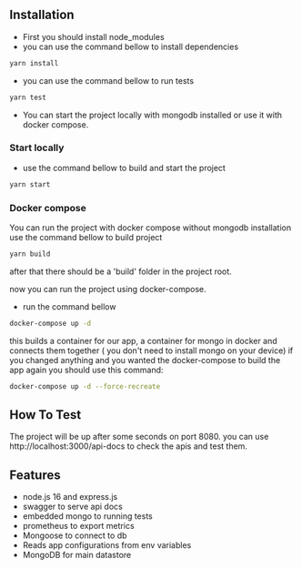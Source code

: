 
## Installation

- First you should install node_modules
- you can use the command bellow to install dependencies
```sh
yarn install
```
- you can use the command bellow to run tests
```sh
yarn test
```
- You can start the project locally with mongodb installed or use it with docker compose.
### Start locally
- use the command bellow to build and start the project
```sh
yarn start
```

### Docker compose
You can run the project with docker compose without mongodb installation
use the command bellow to build project
```sh
yarn build
```
after that there should be a 'build' folder in the project root.

now you can run the project using docker-compose.
- run the command bellow

```sh
docker-compose up -d
``` 
this builds a container for our app, a container for mongo in docker and connects them together ( you don't need to install mongo on your device)
if you changed anything and you wanted the docker-compose to build the app again you should use this command:

```sh
docker-compose up -d --force-recreate 
``` 

## How To Test

The project will be up after some seconds on port 8080.
you can use http://localhost:3000/api-docs to check the apis and test them.


## Features

- node.js 16 and express.js
- swagger to serve api docs
- embedded mongo to running tests
- prometheus to export metrics
- Mongoose to connect to db
- Reads app configurations from env variables
- MongoDB for main datastore 



